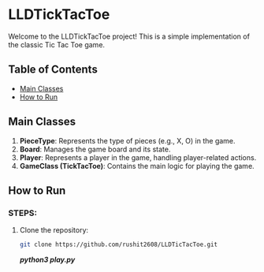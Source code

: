 # LLDTickTacToe

Welcome to the LLDTickTacToe project! This is a simple implementation of the classic Tic Tac Toe game. 

## Table of Contents

- [Main Classes](#main-classes)
- [How to Run](#how-to-run)


## Main Classes

1. **PieceType**: Represents the type of pieces (e.g., X, O) in the game.
2. **Board**: Manages the game board and its state.
3. **Player**: Represents a player in the game, handling player-related actions.
4. **GameClass (TickTacToe)**: Contains the main logic for playing the game.

## How to Run

### STEPS:

1. Clone the repository:

   ```bash
   git clone https://github.com/rushit2608/LLDTicTacToe.git
   ```

   ***python3 play.py***

